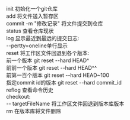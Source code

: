 init 初始化一个git仓库  
 add 将文件送入暂存区  
 commit -m "修改记录" 将文件提交到仓库  
 status 查看仓库现状  
 log 显示最近到最远的提交日志:  
        --pertty=oneline单行显示  
 reset 将工作区文件回退到各个版本:  
        前一个版本 git reset --hard HEAD^  
        前前一个版本 git reset --hard HEAD^^  
        前第一百个版本 git reset --hard HEAD~100  
        指定commit id的版本 git reset --hard commit_id  
 reflog 查看命令历史  
 checkout:  
        -- targetFileName 将工作区文件回退到版本库版本  
 rm 在版本库将文件删除  
